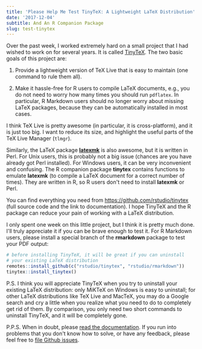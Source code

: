 ```yaml
---
title: 'Please Help Me Test TinyTeX: A Lightweight LaTeX Distribution'
date: '2017-12-04'
subtitle: And An R Companion Package
slug: test-tinytex
---
```


Over the past week, I worked extremely hard on a small project that I had wished to work on for several years. It is called [TinyTeX](https://github.com/rstudio/tinytex). The two basic goals of this project are:

1. Provide a lightweight version of TeX Live that is easy to maintain (one command to rule them all).

1. Make it hassle-free for R users to compile LaTeX documents, e.g., you do not need to worry how many times you should run `pdflatex`. In particular, R Markdown users should no longer worry about missing LaTeX packages, because they can be automatically installed in most cases.

I think TeX Live is pretty awesome (in particular, it is cross-platform), and it is just too big. I want to reduce its size, and highlight the useful parts of the TeX Live Manager (`tlmgr`).

Similarly, the LaTeX package [**latexmk**](https://ctan.org/pkg/latexmk) is also awesome, but it is written in Perl. For Unix users, this is probably not a big issue (chances are you have already got Perl installed). For Windows users, it can be very inconvenient and confusing. The R companion package **tinytex** contains functions to emulate **latexmk** (to compile a LaTeX document for a correct number of times). They are written in R, so R users don't need to install **latexmk** or Perl.

You can find everything you need from https://github.com/rstudio/tinytex (full source code and the link to documentation). I hope TinyTeX and the R package can reduce your pain of working with a LaTeX distribution.

I only spent one week on this little project, but I think it is pretty much done. I'll truly appreciate it if you can be brave enough to test it. For R Markdown users, please install a special branch of the **rmarkdown** package to test your PDF output:

```r
# before installing TinyTeX, it will be great if you can uninstall
# your existing LaTeX distribution
remotes::install_github(c("rstudio/tinytex", "rstudio/rmarkdown"))
tinytex::install_tinytex()
```

P.S. I think you will appreciate TinyTeX when you try to uninstall your existing LaTeX distribution: only MiKTeX on Windows is easy to uninstall; for other LaTeX distributions like TeX Live and MacTeX, you may do a Google search and cry a little when you realize what you need to do to completely get rid of them. By comparison, you only need two short commands to uninstall TinyTeX, and it will be completely gone.

P.P.S. When in doubt, please [read the documentation](/tinytex/). If you run into problems that you don't know how to solve, or have any feedback, please feel free to [file Github issues](https://github.com/rstudio/tinytex/issues).
